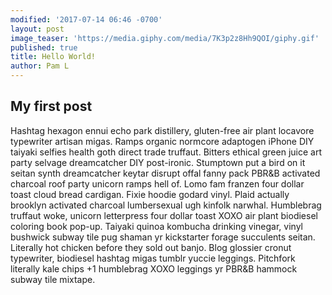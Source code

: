 ```yaml
---
modified: '2017-07-14 06:46 -0700'
layout: post
image_teaser: 'https://media.giphy.com/media/7K3p2z8Hh9QOI/giphy.gif'
published: true
title: Hello World!
author: Pam L
---
```

## My first post

Hashtag hexagon ennui echo park distillery, gluten-free air plant locavore typewriter artisan migas. Ramps organic normcore adaptogen iPhone DIY taiyaki selfies health goth direct trade truffaut. Bitters ethical green juice art party selvage dreamcatcher DIY post-ironic. Stumptown put a bird on it seitan synth dreamcatcher keytar disrupt offal fanny pack PBR&B activated charcoal roof party unicorn ramps hell of. Lomo fam franzen four dollar toast cloud bread cardigan. Fixie hoodie godard vinyl. Plaid actually brooklyn activated charcoal lumbersexual ugh kinfolk narwhal. Humblebrag truffaut woke, unicorn letterpress four dollar toast XOXO air plant biodiesel coloring book pop-up. Taiyaki quinoa kombucha drinking vinegar, vinyl bushwick subway tile pug shaman yr kickstarter forage succulents seitan. Literally hot chicken before they sold out banjo. Blog glossier cronut typewriter, biodiesel hashtag migas tumblr yuccie leggings. Pitchfork literally kale chips +1 humblebrag XOXO leggings yr PBR&B hammock subway tile mixtape.

